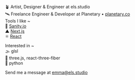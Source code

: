 
🪴 Artist, Designer & Engineer at els.studio<br />
🛰️ Freelance Engineer & Developer at Planetary • [planetary.co](https://planetary.co)<br />
Tools I like ~ <br />
🚀 [Sanity.io](https://sanity.io) <br />
▲ [Next.js](https://nextjs.org) <br />
⚛️ [React](https://react.dev)

Interested in ~ <br />
🌫️ glsl <br />
🧶 three.js, react-three-fiber <br />
🐍 python

Send me a message at [emma@els.studio](mailto:emma@els.studio)
